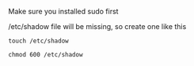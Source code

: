 Make sure you installed sudo first

/etc/shadow file will be missing, so create one like this

``` touch /etc/shadow ```

``` chmod 600 /etc/shadow ```
